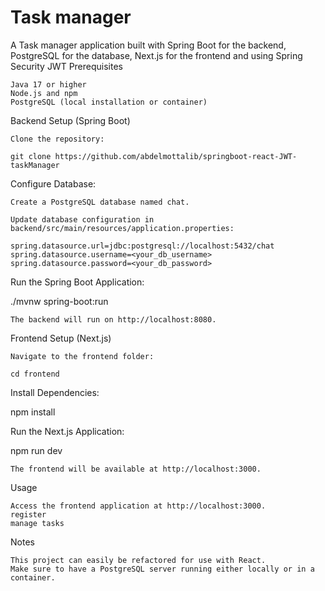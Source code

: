 # Task manager

A Task manager application built with Spring Boot for the backend, PostgreSQL for the database, Next.js for the frontend and using Spring Security JWT
Prerequisites

    Java 17 or higher
    Node.js and npm
    PostgreSQL (local installation or container)

Backend Setup (Spring Boot)

    Clone the repository:

    git clone https://github.com/abdelmottalib/springboot-react-JWT-taskManager

Configure Database:

    Create a PostgreSQL database named chat.

    Update database configuration in backend/src/main/resources/application.properties:

    spring.datasource.url=jdbc:postgresql://localhost:5432/chat
    spring.datasource.username=<your_db_username>
    spring.datasource.password=<your_db_password>

Run the Spring Boot Application:

./mvnw spring-boot:run

    The backend will run on http://localhost:8080.

Frontend Setup (Next.js)

    Navigate to the frontend folder:

    cd frontend

Install Dependencies:

npm install

Run the Next.js Application:

npm run dev

    The frontend will be available at http://localhost:3000.

Usage

    Access the frontend application at http://localhost:3000.
    register
    manage tasks

Notes

    This project can easily be refactored for use with React.
    Make sure to have a PostgreSQL server running either locally or in a container.

